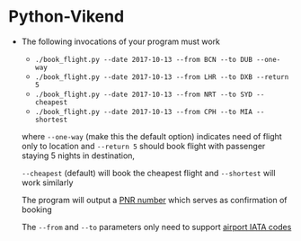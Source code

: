 # Python-Vikend
* The following invocations of your program must work
    * `./book_flight.py --date 2017-10-13 --from BCN --to DUB --one-way`
    * `./book_flight.py --date 2017-10-13 --from LHR --to DXB --return 5`
    * `./book_flight.py --date 2017-10-13 --from NRT --to SYD --cheapest`
    * `./book_flight.py --date 2017-10-13 --from CPH --to MIA --shortest`

    where `--one-way` (make this the default option) indicates need of flight only to location and `--return 5` should book flight with passenger staying 5 nights in destination,

    `--cheapest` (default) will book the cheapest flight and `--shortest` will work similarly

    The program will output a [PNR number](https://en.wikipedia.org/wiki/Passenger_name_record) which serves as confirmation of booking

    The `--from` and `--to` parameters only need to support [airport IATA codes](https://en.wikipedia.org/wiki/International_Air_Transport_Association_airport_code)